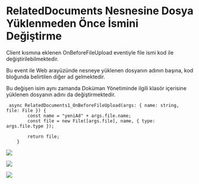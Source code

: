 # RelatedDocuments Nesnesine Dosya Yüklenmeden Önce İsmini Değiştirme

Client kısmına eklenen OnBeforeFileUpload eventiyle file ismi kod ile değiştirilebilmektedir.

Bu event ile Web arayüzünde nesneye yüklenen dosyanın adının başına, kod bloğunda belirtilen diğer ad gelmektedir. 

Bu değişen isim aynı zamanda Doküman Yönetiminde ilgili klasör içerisine yüklenen dosyanın adını da değiştirmektedir.


```
 async RelatedDocuments1_OnBeforeFileUpload(args: { name: string, file: File }) {
        const name = "yeniAd" + args.file.name;
        const file = new File([args.file], name, { type: args.file.type });

        return file;
    }
```

![](https://docsbimser.blob.core.windows.net/imagecontainer/img1-5524969d-5b34-41b1-8e2f-741c490b25bb.png)

![](https://docsbimser.blob.core.windows.net/imagecontainer/img2-ccc890a6-a567-490d-933b-ff14b363641e.png)

![](https://docsbimser.blob.core.windows.net/imagecontainer/img3-cc2336bb-ff67-4386-823f-f645848028a2.png)

